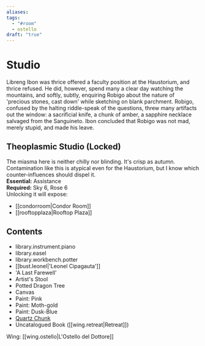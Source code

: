 ```yaml
---
aliases: 
tags:
  - "#room"
  - ostello
draft: "true"
---
```

# Studio
Libreng Ibon was thrice offered a faculty position at the Haustorium, and thrice refused. He did, however, spend many a clear day watching the mountains, and softly, subtly, enquiring Robigo about the nature of 'precious stones, cast down' while sketching on blank parchment. Robigo, confused by the halting riddle-speak of the questions, threw many artifacts out the window: a sacrificial knife, a chunk of amber, a sapphire necklace salvaged from the Sanguineto. Ibon concluded that Robigo was not mad, merely stupid, and made his leave.
## Theoplasmic Studio (Locked)
The miasma here is neither chilly nor blinding. It's crisp as autumn. Contamination like this is atypical even for the Haustorium, but I know which counter-influences should dispel it.
<br>**Essential:** Assistance
<br>**Required:** Sky 6, Rose 6 
<br>Unlocking it will expose:
- [[condorroom|Condor Room]]
- [[rooftopplaza|Rooftop Plaza]]
## Contents
- library.instrument.piano  
- library.easel  
- library.workbench.potter
- [[bust.leonel|'Leonel Cipagauta']]
- 'A Last Farewell'
- Artist's Stool
- Potted Dragon Tree
- Canvas
- Paint: Pink
- Paint: Moth-gold
- Paint: Dusk-Blue
- [Quartz Chunk](https://uadaf.theevilroot.xyz/rowenarium/element/quartz.chunk)
- Uncatalogued Book ([[wing.retreat|Retreat]])

Wing: [[wing.ostello|L'Ostello del Dottore]]

